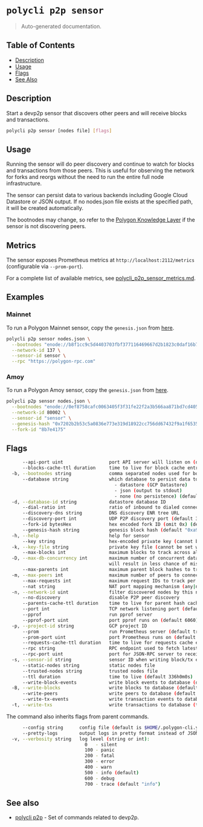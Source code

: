 # `polycli p2p sensor`

> Auto-generated documentation.

## Table of Contents

- [Description](#description)
- [Usage](#usage)
- [Flags](#flags)
- [See Also](#see-also)

## Description

Start a devp2p sensor that discovers other peers and will receive blocks and transactions.

```bash
polycli p2p sensor [nodes file] [flags]
```

## Usage

Running the sensor will do peer discovery and continue to watch for blocks and
transactions from those peers. This is useful for observing the network for
forks and reorgs without the need to run the entire full node infrastructure.

The sensor can persist data to various backends including Google Cloud Datastore
or JSON output. If no nodes.json file exists at the specified path, it will be
created automatically.

The bootnodes may change, so refer to the [Polygon Knowledge Layer][bootnodes]
if the sensor is not discovering peers.

## Metrics

The sensor exposes Prometheus metrics at `http://localhost:2112/metrics` (configurable via `--prom-port`).

For a complete list of available metrics, see [polycli_p2p_sensor_metrics.md](polycli_p2p_sensor_metrics.md).

## Examples

### Mainnet

To run a Polygon Mainnet sensor, copy the `genesis.json` from [here][mainnet-genesis].

```bash
polycli p2p sensor nodes.json \
  --bootnodes "enode://b8f1cc9c5d4403703fbf377116469667d2b1823c0daf16b7250aa576bacf399e42c3930ccfcb02c5df6879565a2b8931335565f0e8d3f8e72385ecf4a4bf160a@3.36.224.80:30303,enode://8729e0c825f3d9cad382555f3e46dcff21af323e89025a0e6312df541f4a9e73abfa562d64906f5e59c51fe6f0501b3e61b07979606c56329c020ed739910759@54.194.245.5:30303" \
  --network-id 137 \
  --sensor-id sensor \
  --rpc "https://polygon-rpc.com"
```

### Amoy

To run a Polygon Amoy sensor, copy the `genesis.json` from [here][amoy-genesis].

```bash
polycli p2p sensor nodes.json \
  --bootnodes "enode://0ef8758cafc0063405f3f31fe22f2a3b566aa871bd7cd405e35954ec8aa7237c21e1ccc1f65f1b6099ab36db029362bc2fecf001a771b3d9803bbf1968508cef@35.197.249.21:30303,enode://c9c8c18cde48b41d46ced0c564496aef721a9b58f8724025a0b1f3f26f1b826f31786f890f8f8781e18b16dbb3c7bff805c7304d1273ac11630ed25a3f0dc41c@34.89.39.114:30303" \
  --network-id 80002 \
  --sensor-id "sensor" \
  --genesis-hash "0x7202b2b53c5a0836e773e319d18922cc756dd67432f9a1f65352b61f4406c697" \
  --fork-id "8b7e4175"
```

[mainnet-genesis]: https://github.com/0xPolygon/bor/blob/master/builder/files/genesis-mainnet-v1.json
[amoy-genesis]: https://github.com/0xPolygon/bor/blob/master/builder/files/genesis-amoy.json
[bootnodes]: https://docs.polygon.technology/pos/reference/seed-and-bootnodes/

## Flags

```bash
      --api-port uint                 port API server will listen on (default 8080)
      --blocks-cache-ttl duration     time to live for block cache entries (0 for no expiration) (default 10m0s)
  -b, --bootnodes string              comma separated nodes used for bootstrapping
      --database string               which database to persist data to, options are:
                                        - datastore (GCP Datastore)
                                        - json (output to stdout)
                                        - none (no persistence) (default "none")
  -d, --database-id string            datastore database ID
      --dial-ratio int                ratio of inbound to dialed connections (dial ratio of 2 allows 1/2 of connections to be dialed, setting to 0 defaults to 3)
      --discovery-dns string          DNS discovery ENR tree URL
      --discovery-port int            UDP P2P discovery port (default 30303)
      --fork-id bytesHex              hex encoded fork ID (omit 0x) (default F097BC13)
      --genesis-hash string           genesis block hash (default "0xa9c28ce2141b56c474f1dc504bee9b01eb1bd7d1a507580d5519d4437a97de1b")
  -h, --help                          help for sensor
      --key string                    hex-encoded private key (cannot be set with --key-file)
  -k, --key-file string               private key file (cannot be set with --key)
      --max-blocks int                maximum blocks to track across all peers (0 for no limit) (default 1024)
  -D, --max-db-concurrency int        maximum number of concurrent database operations to perform (increasing this
                                      will result in less chance of missing data but can significantly increase memory usage) (default 10000)
      --max-parents int               maximum parent block hashes to track per peer (0 for no limit) (default 1024)
  -m, --max-peers int                 maximum number of peers to connect to (default 2000)
      --max-requests int              maximum request IDs to track per peer (0 for no limit) (default 2048)
      --nat string                    NAT port mapping mechanism (any|none|upnp|pmp|pmp:<IP>|extip:<IP>) (default "any")
  -n, --network-id uint               filter discovered nodes by this network ID
      --no-discovery                  disable P2P peer discovery
      --parents-cache-ttl duration    time to live for parent hash cache entries (0 for no expiration) (default 5m0s)
      --port int                      TCP network listening port (default 30303)
      --pprof                         run pprof server
      --pprof-port uint               port pprof runs on (default 6060)
  -p, --project-id string             GCP project ID
      --prom                          run Prometheus server (default true)
      --prom-port uint                port Prometheus runs on (default 2112)
      --requests-cache-ttl duration   time to live for requests cache entries (0 for no expiration) (default 5m0s)
      --rpc string                    RPC endpoint used to fetch latest block (default "https://polygon-rpc.com")
      --rpc-port uint                 port for JSON-RPC server to receive transactions (default 8545)
  -s, --sensor-id string              sensor ID when writing block/tx events
      --static-nodes string           static nodes file
      --trusted-nodes string          trusted nodes file
      --ttl duration                  time to live (default 336h0m0s)
      --write-block-events            write block events to database (default true)
  -B, --write-blocks                  write blocks to database (default true)
      --write-peers                   write peers to database (default true)
      --write-tx-events               write transaction events to database (this option can significantly increase CPU and memory usage) (default true)
  -t, --write-txs                     write transactions to database (this option can significantly increase CPU and memory usage) (default true)
```

The command also inherits flags from parent commands.

```bash
      --config string      config file (default is $HOME/.polygon-cli.yaml)
      --pretty-logs        output logs in pretty format instead of JSON (default true)
  -v, --verbosity string   log level (string or int):
                             0   - silent
                             100 - panic
                             200 - fatal
                             300 - error
                             400 - warn
                             500 - info (default)
                             600 - debug
                             700 - trace (default "info")
```

## See also

- [polycli p2p](polycli_p2p.md) - Set of commands related to devp2p.
